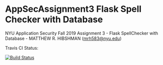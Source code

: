 # AppSecAssignment3 Flask Spell Checker with Database
NYU Application Security Fall 2019 Assignment 3 - Flask SpellChecker with Database - MATTHEW R. HIBSHMAN (mrh583@nyu.edu)

Travis CI Status:

[![Build Status](https://www.travis-ci.com/crazyzete/AppSecAssignment2.svg?branch=master)](https://www.travis-ci.com/crazyzete/AppSecAssignment3)
